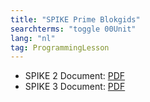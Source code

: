 ```yaml
---
title: "SPIKE Prime Blokgids"
searchterms: "toggle 00Unit"
lang: "nl"
tag: ProgrammingLesson
---
```

 <ul>
 <li class="ng-binding">SPIKE 2 Document:
 <a href="ProgrammingLessons/SP2Blokgids.pdf">PDF</a>
 </li>
 <li class="ng-binding">SPIKE 3 Document:
 <a href="ProgrammingLessons/SP3Blokgids.pdf">PDF</a>
 </li>
 </ul>
